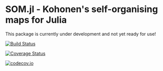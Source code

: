 # SOM.jl - Kohonen's self-organising maps for Julia

This package is currently under development and not yet ready for use!

[![Build Status](https://travis-ci.org/andreasdominik/SOM.jl.svg?branch=master)](https://travis-ci.org/andreasdominik/SOM.jl)

[![Coverage Status](https://coveralls.io/repos/andreasdominik/SOM.jl/badge.svg?branch=master&service=github)](https://coveralls.io/github/andreasdominik/SOM.jl?branch=master)

[![codecov.io](http://codecov.io/github/andreasdominik/SOM.jl/coverage.svg?branch=master)](http://codecov.io/github/andreasdominik/SOM.jl?branch=master)

